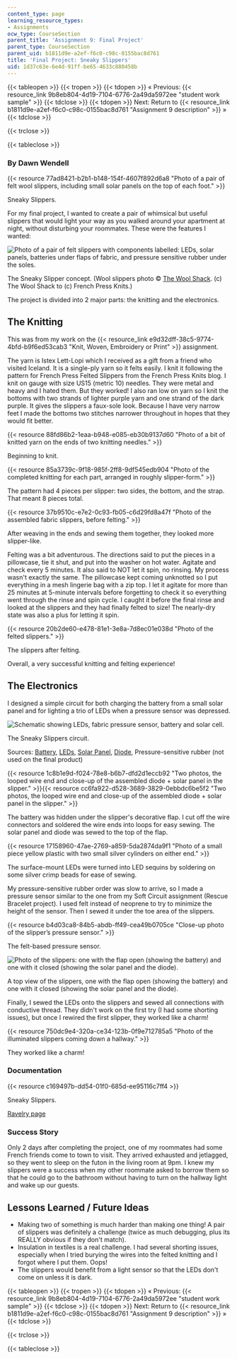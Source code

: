 ```yaml
---
content_type: page
learning_resource_types:
- Assignments
ocw_type: CourseSection
parent_title: 'Assignment 9: Final Project'
parent_type: CourseSection
parent_uid: b1811d9e-a2ef-f6c0-c98c-0155bac8d761
title: 'Final Project: Sneaky Slippers'
uid: 1d37c63e-6e4d-91ff-be65-4633c880458b
---
```


{{< tableopen >}}
{{< tropen >}}
{{< tdopen >}}
« Previous: {{< resource_link 9b8eb804-4d19-7104-6776-2a49da5972ee "student work sample" >}}
{{< tdclose >}}
{{< tdopen >}}
Next: Return to {{< resource_link b1811d9e-a2ef-f6c0-c98c-0155bac8d761 "Assignment 9 description" >}} »
{{< tdclose >}}

{{< trclose >}}

{{< tableclose >}}

### By Dawn Wendell

{{< resource 77ad8421-b2b1-b148-154f-4607f892d6a8 "Photo of a pair of felt wool slippers, including small solar panels on the top of each foot." >}}

Sneaky Slippers.

For my final project, I wanted to create a pair of whimsical but useful slippers that would light your way as you walked around your apartment at night, without disturbing your roommates. These were the features I wanted:

![Photo of a pair of felt slippers with components labelled: LEDs, solar panels, batteries under flaps of fabric, and pressure sensitive rubber under the soles.](/courses/media-arts-and-sciences/mas-962-special-topics-new-textiles-spring-2010/assignments-and-projects/final-project/final-project-sneaky-slippers/image002.jpg)

The Sneaky Slipper concept. (Wool slippers photo © [The Wool Shack](http://frenchpressknits.blogspot.com/2009/10/happy-slipper-day.html). (c) The Wool Shack to (c) French Press Knits.)

The project is divided into 2 major parts: the knitting and the electronics.

The Knitting
------------

This was from my work on the {{< resource_link e9d32dff-38c5-9774-4bfd-b9f6ed53cab3 "Knit, Woven, Embroidery or Print" >}} assignment.

The yarn is Istex Lett-Lopi which I received as a gift from a friend who visited Iceland. It is a single-ply yarn so it felts easily. I knit it following the pattern for French Press Felted Slippers from the French Press Knits blog. I knit on gauge with size US15 (metric 10) needles. They were metal and heavy and I hated them. But they worked! I also ran low on yarn so I knit the bottoms with two strands of lighter purple yarn and one strand of the dark purple. It gives the slippers a faux-sole look. Because I have very narrow feet I made the bottoms two stitches narrower throughout in hopes that they would fit better.

{{< resource 88fd86b2-1eaa-b948-e085-eb30b9137d60 "Photo of a bit of knitted yarn on the ends of two knitting needles." >}}

Beginning to knit.

{{< resource 85a3739c-9f18-985f-2ff8-9df545edb904 "Photo of the completed knitting for each part, arranged in roughly slipper-form." >}}

The pattern had 4 pieces per slipper: two sides, the bottom, and the strap. That meant 8 pieces total.

{{< resource 37b9510c-e7e2-0c93-fb05-c6d29fd8a47f "Photo of the assembled fabric slippers, before felting." >}}

After weaving in the ends and sewing them together, they looked more slipper-like.

Felting was a bit adventurous. The directions said to put the pieces in a pillowcase, tie it shut, and put into the washer on hot water. Agitate and check every 5 minutes. It also said to NOT let it spin, no rinsing. My process wasn't exactly the same. The pillowcase kept coming unknotted so I put everything in a mesh lingerie bag with a zip top. I let it agitate for more than 25 minutes at 5-minute intervals before forgetting to check it so everything went through the rinse and spin cycle. I caught it before the final rinse and looked at the slippers and they had finally felted to size! The nearly-dry state was also a plus for letting it spin.

{{< resource 20b2de60-e478-81e1-3e8a-7d8ec01e038d "Photo of the felted slippers." >}}

The slippers after felting.

Overall, a very successful knitting and felting experience!

The Electronics
---------------

I designed a simple circuit for both charging the battery from a small solar panel and for lighting a trio of LEDs when a pressure sensor was depressed.

![Schematic showing LEDs, fabric pressure sensor, battery and solar cell.](/courses/media-arts-and-sciences/mas-962-special-topics-new-textiles-spring-2010/assignments-and-projects/final-project/final-project-sneaky-slippers/circuit.gif)

The Sneaky Slippers circuit.

Sources: [Battery](http://www.sparkfun.com/commerce/product_info.php?products_id=731), [LEDs](http://search.digikey.com/scripts/DkSearch/dksus.dll?Detail&name=160-1737-1-ND), [Solar Panel](http://www.bigsolarpanels.com/), [Diode](http://www.sparkfun.com/commerce/product_info.php?products_id=8589), Pressure-sensitive rubber (not used on the final product)

{{< resource 1c8b1e9d-f024-78e8-b6b7-dfd2d1eccb92 "Two photos, the looped wire end and close-up of the assembled diode + solar panel in the slipper." >}}{{< resource cc6fa922-d528-3689-3829-0ebbdc6be5f2 "Two photos, the looped wire end and close-up of the assembled diode + solar panel in the slipper." >}}

The battery was hidden under the slipper's decorative flap. I cut off the wire connectors and soldered the wire ends into loops for easy sewing. The solar panel and diode was sewed to the top of the flap.

{{< resource 17158960-47ae-2769-a859-5da2874da9f1 "Photo of a small piece yellow plastic with two small silver cylinders on either end." >}}

The surface-mount LEDs were turned into LED sequins by soldering on some silver crimp beads for ease of sewing.

My pressure-sensitive rubber order was slow to arrive, so I made a pressure sensor similar to the one from my Soft Circuit assignment (Rescue Bracelet project). I used felt instead of neoprene to try to minimize the height of the sensor. Then I sewed it under the toe area of the slippers.

{{< resource b4d03ca8-84b5-abdb-ff49-cea49b0705ce "Close-up photo of the slipper’s pressure sensor." >}}

The felt-based pressure sensor.

![Photo of the slippers: one with the flap open (showing the battery) and one with it closed (showing the solar panel and the diode).](/courses/media-arts-and-sciences/mas-962-special-topics-new-textiles-spring-2010/assignments-and-projects/final-project/final-project-sneaky-slippers/process.jpg)

A top view of the slippers, one with the flap open (showing the battery) and one with it closed (showing the solar panel and the diode).

Finally, I sewed the LEDs onto the slippers and sewed all connections with conductive thread. They didn't work on the first try (I had some shorting issues), but once I rewired the first slipper, they worked like a charm!

{{< resource 750dc9e4-320a-ce34-123b-0f9e712785a5 "Photo of the illuminated slippers coming down a hallway." >}}

They worked like a charm!

### Documentation

{{< resource c169497b-dd54-01f0-685d-ee95116c7ff4 >}}

Sneaky Slippers.

[Ravelry page](http://ravel.me/MITchick/fpfs)

### Success Story

Only 2 days after completing the project, one of my roommates had some French friends come to town to visit. They arrived exhausted and jetlagged, so they went to sleep on the futon in the living room at 9pm. I knew my slippers were a success when my other roommate asked to borrow them so that he could go to the bathroom without having to turn on the hallway light and wake up our guests.

Lessons Learned / Future Ideas
------------------------------

*   Making two of something is much harder than making one thing! A pair of slippers was definitely a challenge (twice as much debugging, plus its REALLY obvious if they don't match).
*   Insulation in textiles is a real challenge. I had several shorting issues, especially when I tried burying the wires into the felted knitting and I forgot where I put them. Oops!
*   The slippers would benefit from a light sensor so that the LEDs don't come on unless it is dark.

{{< tableopen >}}
{{< tropen >}}
{{< tdopen >}}
« Previous: {{< resource_link 9b8eb804-4d19-7104-6776-2a49da5972ee "student work sample" >}}
{{< tdclose >}}
{{< tdopen >}}
Next: Return to {{< resource_link b1811d9e-a2ef-f6c0-c98c-0155bac8d761 "Assignment 9 description" >}} »
{{< tdclose >}}

{{< trclose >}}

{{< tableclose >}}